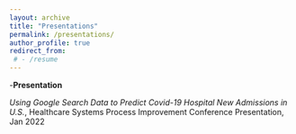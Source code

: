 ```yaml
---
layout: archive
title: "Presentations"
permalink: /presentations/
author_profile: true
redirect_from:
 # - /resume
---
```




-**Presentation**

*Using Google Search Data to Predict Covid-19 Hospital New Admissions in U.S.*, Healthcare Systems Process Improvement Conference Presentation, Jan 2022

